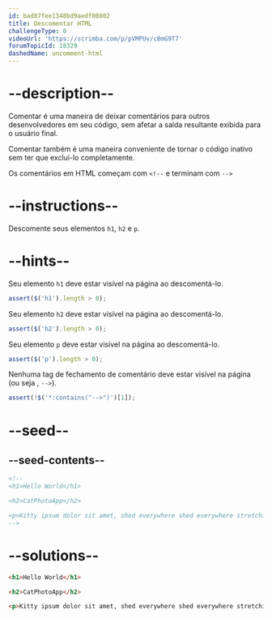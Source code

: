 ```yaml
---
id: bad87fee1348bd9aedf08802
title: Descomentar HTML
challengeType: 0
videoUrl: 'https://scrimba.com/p/pVMPUv/cBmG9T7'
forumTopicId: 18329
dashedName: uncomment-html
---
```


# --description--

Comentar é uma maneira de deixar comentários para outros desenvolvedores em seu código, sem afetar a saída resultante exibida para o usuário final.

Comentar também é uma maneira conveniente de tornar o código inativo sem ter que excluí-lo completamente.

Os comentários em HTML começam com `<!--` e terminam com `-->`

# --instructions--

Descomente seus elementos `h1`, `h2` e `p`.

# --hints--

Seu elemento `h1` deve estar visível na página ao descomentá-lo.

```js
assert($('h1').length > 0);
```

Seu elemento `h2` deve estar visível na página ao descomentá-lo.

```js
assert($('h2').length > 0);
```

Seu elemento `p` deve estar visível na página ao descomentá-lo.

```js
assert($('p').length > 0);
```
Nenhuma tag de fechamento de comentário deve estar visível na página (ou seja , `-->`).

```js
assert(!$('*:contains("-->")')[1]);
```

# --seed--

## --seed-contents--

```html
<!--
<h1>Hello World</h1>

<h2>CatPhotoApp</h2>

<p>Kitty ipsum dolor sit amet, shed everywhere shed everywhere stretching attack your ankles chase the red dot, hairball run catnip eat the grass sniff.</p>
-->
```

# --solutions--

```html
<h1>Hello World</h1>

<h2>CatPhotoApp</h2>

<p>Kitty ipsum dolor sit amet, shed everywhere shed everywhere stretching attack your ankles chase the red dot, hairball run catnip eat the grass sniff.</p>
```
